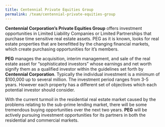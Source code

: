 ```yaml
---
title: Centennial Private Equities Group
permalink: /team/centennial-private-equities-group
---
```


**Centennial Corporation’s Private Equities Group** offers investment opportunities in Limited Liability Companies or Limited Partnerships that purchase time sensitive real estate assets.  PEG as it is known, looks for real estate properties that are benefitted by the changing financial markets, which create purchasing opportunities for it’s members.

**PEG** manages the acquisition, interim management, and sale of the real estate asset for “sophisticated investors” whose earnings and net worth signify them as a qualified investor within the guidelines set forth by **Centennial Corporation**.  Typically the individual investment is a minimum of $100,000 up to several million.  The investment period ranges from 3-5 years.  However each property has a different set of objectives which each potential investor should consider.

With the current turmoil in the residential real estate market caused by the problems relating to the sub-prime lending market, there will be some tremendous buying opportunities over the next two years.  **PEG** will be actively pursuing investment opportunities for its partners in both the residential and commercial markets.